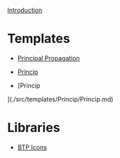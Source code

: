 [Introduction](HowToUse.md)

# Templates

- [Principal Propagation](templates/principalpropagation/principalpropagation.md)

- [Princip](./src/templates/Princip/Princip.md)

- [Princip

](./src/templates/Princip/Princip.md)
# Libraries

- [BTP Icons](../libs/latest.md)
